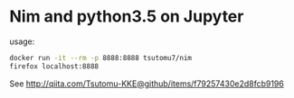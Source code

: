 Nim and python3.5 on Jupyter
======

usage:

```bash
docker run -it --rm -p 8888:8888 tsutomu7/nim
firefox localhost:8888
```

See http://qiita.com/Tsutomu-KKE@github/items/f79257430e2d8fcb9196
